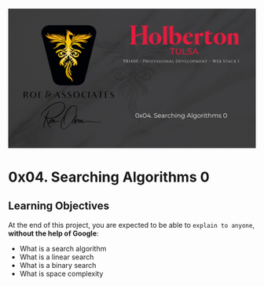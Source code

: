 ![0x1E-search_algorithms_banneer](https://github.com/ronroeandassociates/assets/blob/master/images/0x04-searching_alogorithim_banner.png)

# 0x04. Searching Algorithms 0

## Learning Objectives

At the end of this project, you are expected to be able to `explain to anyone`, **without the help of Google**:

- What is a search algorithm
- What is a linear search
- What is a binary search
- What is space complexity

